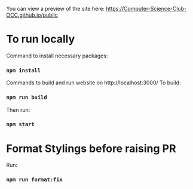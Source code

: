 You can view a preview of the site here: 
https://Computer-Science-Club-OCC.github.io/public

# To run locally

Command to install necessary packages:

### `npm install`

Commands to build and run website on http://localhost:3000/
To build:

### `npm run build`

Then run:

### `npm start`


# Format Stylings before raising PR
Run:

### `npm run format:fix`
